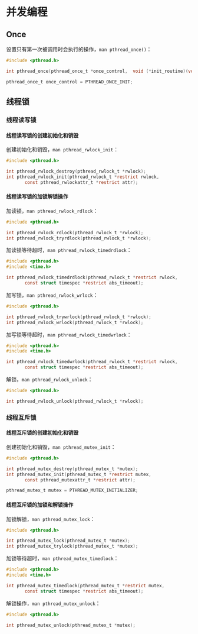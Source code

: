 <!-- toc -->
# 并发编程

## Once

设置只有第一次被调用时会执行的操作，`man pthread_once()`：

```c
#include <pthread.h>

int pthread_once(pthread_once_t *once_control,  void (*init_routine)(void));

pthread_once_t once_control = PTHREAD_ONCE_INIT;
```

## 线程锁

### 线程读写锁

#### 线程读写锁的创建初始化和销毁

创建初始化和销毁，`man pthread_rwlock_init`：

```c
#include <pthread.h>

int pthread_rwlock_destroy(pthread_rwlock_t *rwlock);
int pthread_rwlock_init(pthread_rwlock_t *restrict rwlock, 
       const pthread_rwlockattr_t *restrict attr);
```

#### 线程读写锁的加锁解锁操作

加读锁，`man pthread_rwlock_rdlock`：

```c
#include <pthread.h>

int pthread_rwlock_rdlock(pthread_rwlock_t *rwlock);
int pthread_rwlock_tryrdlock(pthread_rwlock_t *rwlock);
```

加读锁等待超时，`man pthread_rwlock_timedrdlock`：

```c
#include <pthread.h>
#include <time.h>

int pthread_rwlock_timedrdlock(pthread_rwlock_t *restrict rwlock,
       const struct timespec *restrict abs_timeout);
```

加写锁，`man pthread_rwlock_wrlock`：

```c
#include <pthread.h>

int pthread_rwlock_trywrlock(pthread_rwlock_t *rwlock);
int pthread_rwlock_wrlock(pthread_rwlock_t *rwlock);
```

加写锁等待超时，`man pthread_rwlock_timedwrlock`：

```c
#include <pthread.h>
#include <time.h>

int pthread_rwlock_timedwrlock(pthread_rwlock_t *restrict rwlock,
       const struct timespec *restrict abs_timeout);
```

解锁，`man pthread_rwlock_unlock`：

```c
#include <pthread.h>

int pthread_rwlock_unlock(pthread_rwlock_t *rwlock);
```

### 线程互斥锁

#### 线程互斥锁的创建初始化和销毁

创建初始化和销毁，`man pthread_mutex_init`：

```c
#include <pthread.h>

int pthread_mutex_destroy(pthread_mutex_t *mutex);
int pthread_mutex_init(pthread_mutex_t *restrict mutex,
       const pthread_mutexattr_t *restrict attr);

pthread_mutex_t mutex = PTHREAD_MUTEX_INITIALIZER;
```

#### 线程互斥锁的加锁和解锁操作

加锁解锁，`man pthread_mutex_lock`：

```c
#include <pthread.h>

int pthread_mutex_lock(pthread_mutex_t *mutex);
int pthread_mutex_trylock(pthread_mutex_t *mutex);
```

加锁等待超时，`man pthread_mutex_timedlock`：

```c
#include <pthread.h>
#include <time.h>

int pthread_mutex_timedlock(pthread_mutex_t *restrict mutex,
       const struct timespec *restrict abs_timeout);
```

解锁操作，`man pthread_mutex_unlock`：

```c
#include <pthread.h>

int pthread_mutex_unlock(pthread_mutex_t *mutex);
```
